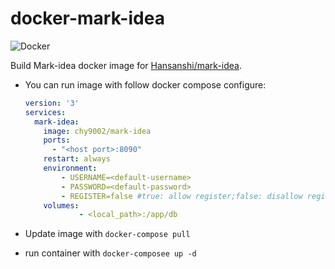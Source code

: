 # docker-mark-idea

![Docker](https://github.com/chy9002/docker-mark-idea/workflows/Docker/badge.svg?branch=main)

Build Mark-idea docker image for [Hansanshi/mark-idea](https://github.com/Hansanshi/mark-idea).

* You can run image with follow docker compose configure:

  ```yaml
  version: '3'
  services:
    mark-idea:
      image: chy9002/mark-idea
      ports:
        - "<host port>:8090"
      restart: always
      environment:
          - USERNAME=<default-username>
          - PASSWORD=<default-password>
          - REGISTER=false #true: allow register;false: disallow regisster
      volumes:
              - <local_path>:/app/db
  ```

* Update image with `docker-compose pull`
* run container with `docker-composee up -d`
